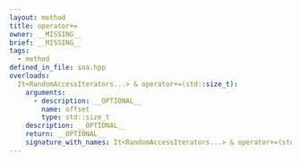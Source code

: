 ```yaml
---
layout: method
title: operator+=
owner: __MISSING__
brief: __MISSING__
tags:
  - method
defined_in_file: soa.hpp
overloads:
  It<RandomAccessIterators...> & operator+=(std::size_t):
    arguments:
      - description: __OPTIONAL__
        name: offset
        type: std::size_t
    description: __OPTIONAL__
    return: __OPTIONAL__
    signature_with_names: It<RandomAccessIterators...> & operator+=(std::size_t offset)
---
```

